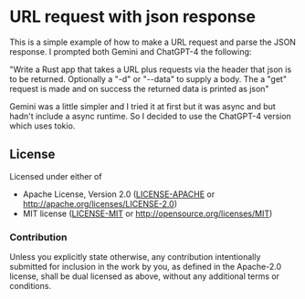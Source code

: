 # URL request with json response

This is a simple example of how to make a URL request and parse the JSON response.
I prompted both Gemini and ChatGPT-4 the following:

"Write a Rust app that takes a URL plus requests via the header
that json is to be returned. Optionally a "-d" or "--data" to
supply a body. The a "get" request is made and on success the
returned data is printed as json"

Gemini was a little simpler and I tried it at first but it was async and
but hadn't include a async runtime. So I decided to use the ChatGPT-4 version
which uses tokio.

## License

Licensed under either of

- Apache License, Version 2.0 ([LICENSE-APACHE](LICENSE-APACHE) or http://apache.org/licenses/LICENSE-2.0)
- MIT license ([LICENSE-MIT](LICENSE-MIT) or http://opensource.org/licenses/MIT)

### Contribution

Unless you explicitly state otherwise, any contribution intentionally submitted
for inclusion in the work by you, as defined in the Apache-2.0 license, shall
be dual licensed as above, without any additional terms or conditions.
